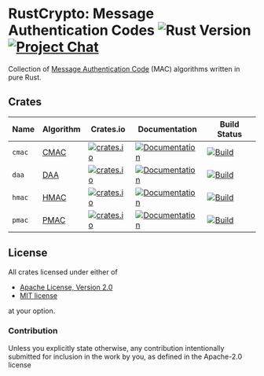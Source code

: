 # RustCrypto: Message Authentication Codes ![Rust Version][rustc-image] [![Project Chat][chat-image]][chat-link]

Collection of [Message Authentication Code][1] (MAC) algorithms written in pure Rust.

## Crates

| Name   | Algorithm | Crates.io     | Documentation | Build Status |
|--------|-----------|---------------|---------------|--------------|
| `cmac` | [CMAC]    | [![crates.io](https://img.shields.io/crates/v/cmac.svg)](https://crates.io/crates/cmac) | [![Documentation](https://docs.rs/cmac/badge.svg)](https://docs.rs/cmac) | [![Build](https://github.com/RustCrypto/MACs/workflows/cmac/badge.svg?branch=master&event=push)](https://github.com/RustCrypto/MACs/actions?query=workflow:cmac+branch:master)
| `daa`  | [DAA]     | [![crates.io](https://img.shields.io/crates/v/daa.svg)](https://crates.io/crates/daa) | [![Documentation](https://docs.rs/daa/badge.svg)](https://docs.rs/daa) | [![Build](https://github.com/RustCrypto/MACs/workflows/daa/badge.svg?branch=master&event=push)](https://github.com/RustCrypto/MACs/actions?query=workflow:daa+branch:master)
| `hmac` | [HMAC]    | [![crates.io](https://img.shields.io/crates/v/hmac.svg)](https://crates.io/crates/hmac) | [![Documentation](https://docs.rs/hmac/badge.svg)](https://docs.rs/hmac) | [![Build](https://github.com/RustCrypto/MACs/workflows/hmac/badge.svg?branch=master&event=push)](https://github.com/RustCrypto/MACs/actions?query=workflow:hmac+branch:master)
| `pmac` | [PMAC]    | [![crates.io](https://img.shields.io/crates/v/pmac.svg)](https://crates.io/crates/pmac) | [![Documentation](https://docs.rs/pmac/badge.svg)](https://docs.rs/pmac) | [![Build](https://github.com/RustCrypto/MACs/workflows/pmac/badge.svg?branch=master&event=push)](https://github.com/RustCrypto/MACs/actions?query=workflow:pmac+branch:master)

## License

All crates licensed under either of

 * [Apache License, Version 2.0](http://www.apache.org/licenses/LICENSE-2.0)
 * [MIT license](http://opensource.org/licenses/MIT)

at your option.

### Contribution

Unless you explicitly state otherwise, any contribution intentionally submitted
for inclusion in the work by you, as defined in the Apache-2.0 license

[//]: # (badges)

[rustc-image]: https://img.shields.io/badge/rustc-1.41+-blue.svg
[chat-image]: https://img.shields.io/badge/zulip-join_chat-blue.svg
[chat-link]: https://rustcrypto.zulipchat.com/#narrow/stream/260044-MACs

[//]: # (footnotes)

[1]: https://en.wikipedia.org/wiki/Message_authentication_code

[//]: # (algorithms)

[CMAC]: https://en.wikipedia.org/wiki/One-key_MAC
[DAA]: https://en.wikipedia.org/wiki/Data_Authentication_Algorithm
[HMAC]: https://en.wikipedia.org/wiki/HMAC
[PMAC]: https://en.wikipedia.org/wiki/PMAC_(cryptography)

